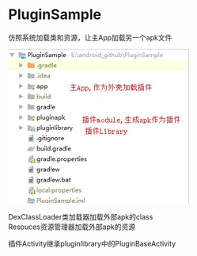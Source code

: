 # PluginSample
仿照系统加载类和资源，让主App加载另一个apk文件

![项目结构概览](https://github.com/CoderWalterXu/PluginSample/blob/master/screenshot/1.jpg)


DexClassLoader类加载器加载外部apk的class     
Resouces资源管理器加载外部apk的资源     

插件Activity继承pluginlibrary中的PluginBaseActivity

